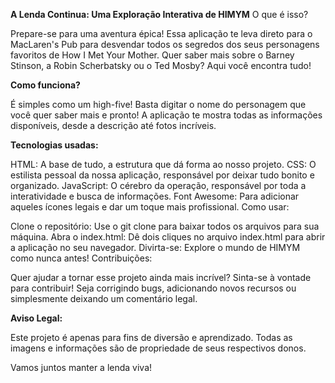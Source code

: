 **A Lenda Continua: Uma Exploração Interativa de HIMYM**
O que é isso?

Prepare-se para uma aventura épica! Essa aplicação te leva direto para o MacLaren's Pub para desvendar todos os segredos dos seus personagens favoritos de How I Met Your Mother. Quer saber mais sobre o Barney Stinson, a Robin Scherbatsky ou o Ted Mosby? Aqui você encontra tudo!

**Como funciona?**

É simples como um high-five! Basta digitar o nome do personagem que você quer saber mais e pronto! A aplicação te mostra todas as informações disponíveis, desde a descrição até fotos incríveis.

**Tecnologias usadas:**

HTML: A base de tudo, a estrutura que dá forma ao nosso projeto.
CSS: O estilista pessoal da nossa aplicação, responsável por deixar tudo bonito e organizado.
JavaScript: O cérebro da operação, responsável por toda a interatividade e busca de informações.
Font Awesome: Para adicionar aqueles ícones legais e dar um toque mais profissional.
Como usar:

Clone o repositório: Use o git clone para baixar todos os arquivos para sua máquina.
Abra o index.html: Dê dois cliques no arquivo index.html para abrir a aplicação no seu navegador.
Divirta-se: Explore o mundo de HIMYM como nunca antes!
Contribuições:

Quer ajudar a tornar esse projeto ainda mais incrível? Sinta-se à vontade para contribuir! Seja corrigindo bugs, adicionando novos recursos ou simplesmente deixando um comentário legal.

**Aviso Legal:**

Este projeto é apenas para fins de diversão e aprendizado. Todas as imagens e informações são de propriedade de seus respectivos donos.

Vamos juntos manter a lenda viva!

